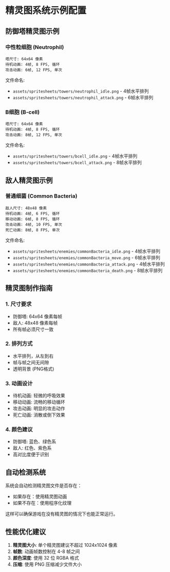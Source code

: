 # 精灵图系统示例配置

## 防御塔精灵图示例

### 中性粒细胞 (Neutrophil)
```
塔尺寸: 64x64 像素
待机动画: 4帧, 8 FPS, 循环
攻击动画: 6帧, 12 FPS, 单次
```

文件命名:
- `assets/spritesheets/towers/neutrophil_idle.png` - 4帧水平排列
- `assets/spritesheets/towers/neutrophil_attack.png` - 6帧水平排列

### B细胞 (B-cell)
```
塔尺寸: 64x64 像素
待机动画: 4帧, 8 FPS, 循环
攻击动画: 8帧, 12 FPS, 单次
```

文件命名:
- `assets/spritesheets/towers/bcell_idle.png` - 4帧水平排列
- `assets/spritesheets/towers/bcell_attack.png` - 8帧水平排列

## 敌人精灵图示例

### 普通细菌 (Common Bacteria)
```
敌人尺寸: 48x48 像素
待机动画: 4帧, 6 FPS, 循环
移动动画: 6帧, 8 FPS, 循环
攻击动画: 4帧, 10 FPS, 单次
死亡动画: 8帧, 8 FPS, 单次
```

文件命名:
- `assets/spritesheets/enemies/commonBacteria_idle.png` - 4帧水平排列
- `assets/spritesheets/enemies/commonBacteria_move.png` - 6帧水平排列
- `assets/spritesheets/enemies/commonBacteria_attack.png` - 4帧水平排列
- `assets/spritesheets/enemies/commonBacteria_death.png` - 8帧水平排列

## 精灵图制作指南

### 1. 尺寸要求
- 防御塔: 64x64 像素每帧
- 敌人: 48x48 像素每帧
- 所有帧必须尺寸一致

### 2. 排列方式
- 水平排列，从左到右
- 帧与帧之间无间隙
- 透明背景 (PNG格式)

### 3. 动画设计
- 待机动画: 轻微的呼吸效果
- 移动动画: 流畅的移动循环
- 攻击动画: 明显的攻击动作
- 死亡动画: 消散或倒下效果

### 4. 颜色建议
- 防御塔: 蓝色、绿色系
- 敌人: 红色、紫色系
- 高对比度便于识别

## 自动检测系统

系统会自动检测精灵图文件是否存在：
- 如果存在：使用精灵图动画
- 如果不存在：使用程序化纹理

这样可以确保游戏在没有精灵图的情况下也能正常运行。

## 性能优化建议

1. **精灵图大小**: 单个精灵图建议不超过 1024x1024 像素
2. **帧数**: 动画帧数控制在 4-8 帧之间
3. **颜色深度**: 使用 32 位 RGBA 格式
4. **压缩**: 使用 PNG 压缩减少文件大小